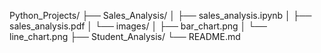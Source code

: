 Python_Projects/
   ├── Sales_Analysis/
   │     ├── sales_analysis.ipynb
   │     ├── sales_analysis.pdf
   │     └── images/
   │           ├── bar_chart.png
   │           └── line_chart.png
   ├── Student_Analysis/
   └── README.md

